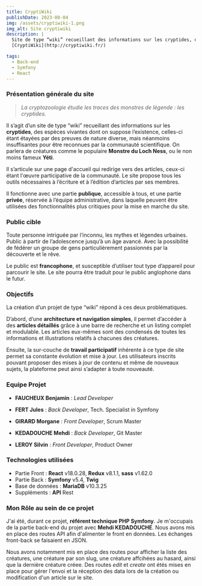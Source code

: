 ```yaml
---
title: CryptiWiki
publishDate: 2023-08-04
img: /assets/cryptiwiki-1.png
img_alt: Site cryptiwiki
description: |
  Site de type “wiki” recueillant des informations sur les cryptides, des espèces vivantes dont on suppose l’existence. Par exemple des créatures comme le populaire Monstre du Loch Ness, ou le non moins fameux Yéti.
  [CryptiWiki](http://cryptiwiki.fr/)

tags:
  - Back-end
  - Symfony
  - React
---
```


### Présentation générale du site

> *La cryptozoologie étudie les traces des monstres de légende : les cryptides.*

Il s’agit d’un site de type “wiki” recueillant des informations sur les **cryptides**, des espèces vivantes dont on suppose l’existence, celles-ci étant étayées par des preuves de nature diverse, mais néanmoins insuffisantes pour être reconnues par la communauté scientifique. On parlera de créatures comme le populaire **Monstre du Loch Ness**, ou le non moins fameux **Yéti**.

Il s’articule sur une page d'accueil qui redirige vers des articles, ceux-ci étant l'œuvre participative de la communauté. Le site propose tous les outils nécessaires à l’écriture et à l’édition d’articles par ses membres.

Il fonctionne avec une partie **publique**, accessible à tous, et une partie **privée**, réservée à l’équipe administrative, dans laquelle peuvent être utilisées des fonctionnalités plus critiques pour la mise en marche du site.


### Public cible

Toute personne intriguée par l’inconnu, les mythes et légendes urbaines.
Public à partir de l’adolescence jusqu’à un âge avancé. Avec la possibilité de fédérer un groupe de gens particulièrement passionnés par la découverte et le rêve.

Le public est **francophone**, et susceptible d’utiliser tout type d’appareil pour parcourir le site. Le site pourra être traduit pour le public anglophone dans le futur. 

### Objectifs

La création d’un projet de type “wiki” répond à ces deux problématiques.
	
D’abord, d’une **architecture et navigation simples**, il permet d’accéder à des **articles détaillés** grâce à une barre de recherche et un listing complet et modulable. Les articles eux-mêmes sont des condensés de toutes les informations et illustrations relatifs à chacunes des créatures. 

Ensuite, la sur-couche de **travail participatif** inhérente à ce type de site permet sa constante évolution et mise à jour. Les utilisateurs inscrits pouvant proposer des mises à jour de contenu et même de nouveaux sujets, la plateforme peut ainsi s’adapter à toute nouveauté.

### Equipe Projet

- **FAUCHEUX Benjamin** :  *Lead Developer*

- **FERT Jules** : *Back Developer*, Tech. Specialist in Symfony

- **GIRARD Morgane** : *Front Developer*, Scrum Master

- **KEDADOUCHE Mehdi** : *Back Developer*, Git Master

- **LEROY Silvin** : *Front Developer*, Product Owner


### Technologies utilisées

- Partie Front : **React** v18.0.28, **Redux** v8.1.1, **sass** v1.62.0
- Partie Back : **Symfony** v5.4, **Twig**
- Base de données : **MariaDB** v10.3.25
- Suppléments : **API** Rest

### Mon Rôle au sein de ce projet 

J'ai été, durant ce projet, **référent technique PHP Symfony**. Je m'occupais de la partie back-end du projet avec **Mehdi KEDADOUCHE**. Nous avons mis en place des routes API afin d'alimenter le front en données. Les échanges front-back se faisaient en JSON. 

Nous avons notamment mis en place des routes pour afficher la liste des créatures, une créature par son slug, une créature affcihées au hasard, ainsi que la dernière créature créee. Des routes *edit* et *create* ont étés mises en place pour gérer l'envoi et la réception des data lors de la création ou modification d'un article sur le site. 

